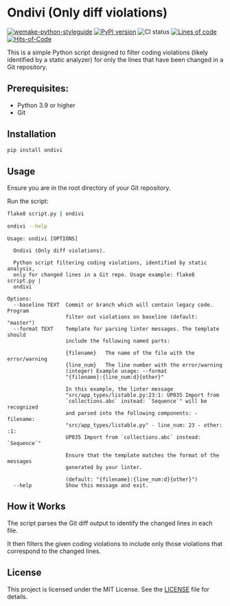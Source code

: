 # Ondivi (Only diff violations)

[![wemake-python-styleguide](https://img.shields.io/badge/style-wemake-000000.svg)](https://github.com/wemake-services/wemake-python-styleguide)
[![PyPI version](https://badge.fury.io/py/ondivi.svg)](https://badge.fury.io/py/ondivi)
![CI status](https://github.com/blablatdinov/ondivi/actions/workflows/pr-check.yml/badge.svg?branch=master)
[![Lines of code](https://tokei.rs/b1/github/blablatdinov/ondivi)](https://github.com/XAMPPRocky/tokei_rs)
[![Hits-of-Code](https://hitsofcode.com/github/blablatdinov/ondivi)](https://hitsofcode.com/github/blablatdinov/quranbot-aiogram/view)

This is a simple Python script designed to filter coding violations (likely identified by a static analyzer) for only the lines that have been changed in a Git repository.

## Prerequisites:

- Python 3.9 or higher
- Git

## Installation

```bash
pip install ondivi
```

## Usage

Ensure you are in the root directory of your Git repository.

Run the script:

```bash
flake8 script.py | ondivi
```

```bash
ondivi --help
```

```
Usage: ondivi [OPTIONS]

  Ondivi (Only diff violations).

  Python script filtering coding violations, identified by static analysis,
  only for changed lines in a Git repo. Usage example: flake8 script.py |
  ondivi

Options:
  --baseline TEXT  Commit or branch which will contain legacy code. Program
                   filter out violations on baseline (default: "master")
  --format TEXT    Template for parsing linter messages. The template should
                   include the following named parts:

                   {filename}   The name of the file with the error/warning
                   {line_num}   The line number with the error/warning
                   (integer) Example usage: --format
                   "{filename}:{line_num:d}{other}"

                   In this example, the linter message
                   "src/app_types/listable.py:23:1: UP035 Import from
                   `collections.abc` instead: `Sequence`" will be recognized
                   and parsed into the following components: - filename:
                   "src/app_types/listable.py" - line_num: 23 - other: :1:
                   UP035 Import from `collections.abc` instead: `Sequence`"

                   Ensure that the template matches the format of the messages
                   generated by your linter.

                   (default: "{filename}:{line_num:d}{other}")
  --help           Show this message and exit.
```

## How it Works

The script parses the Git diff output to identify the changed lines in each file.

It then filters the given coding violations to include only those violations that correspond to the changed lines.

## License

This project is licensed under the MIT License. See the [LICENSE](./LICENSE) file for details.
